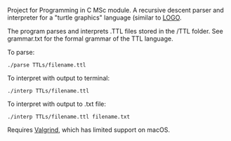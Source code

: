 Project for Programming in C MSc module. A recursive descent parser and interpreter for a "turtle graphics" language (similar to [LOGO](https://en.wikipedia.org/wiki/Logo_\(_programming_language_\)). 

The program parses and interprets .TTL files stored in the /TTL folder. See grammar.txt for the formal grammar of the TTL language. 

To parse: 

```
./parse TTLs/filename.ttl
```

To interpret with output to terminal:

```
./interp TTLs/filename.ttl
```

To interpret with output to .txt file: 

```
./interp TTLs/filename.ttl filename.txt
```

Requires [Valgrind](https://valgrind.org/), which has limited support on macOS.
